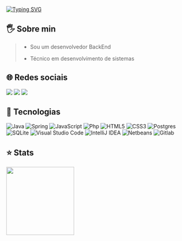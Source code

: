 [![Typing SVG](https://readme-typing-svg.herokuapp.com?font=Fira+Code&pause=1000&color=F78BAF&random=false&width=435&lines=Olá!+Meu+nome+é+Guilherme+Santana+%F0%9F%99%8B%F0%9F%8F%BD%E2%80%8D%E2%99%80%EF%B8%8F;Eu+sou+Desenvolvedor+BackEnd+%F0%9F%93%B1;Bem+vindo!+%F0%9F%A9%B7)](https://git.io/typing-svg)

## 🖐️ Sobre min 

> - Sou um desenvolvedor BackEnd
>
> - Técnico em desenvolvimento de sistemas
>
>

## 🌐 Redes sociais 

<div> 
  <a href="https://www.linkedin.com/in/guilherme-sant/" target="_blank"><img src="https://img.shields.io/badge/linkedin-%230077B5.svg?style=for-the-badge&logo=linkedin&logoColor=white" target="_blank"></a>
  <a href = "https://www.instagram.com/guiszw/"><img src="https://img.shields.io/badge/Instagram-E4405F?style=for-the-badge&logo=instagram&logoColor=white" target="_blank"></a>
  <a href="https://api.whatsapp.com/send?phone=5571988844377" target="_blank"><img src="https://img.shields.io/badge/WhatsApp-25D366?style=for-the-badge&logo=whatsapp&logoColor=white" target="_blank"></a>
</div>

## 🚀 Tecnologias  

 ![Java](https://img.shields.io/badge/java-%23ED8B00.svg?style=for-the-badge&logo=openjdk&logoColor=white)
 ![Spring](https://img.shields.io/badge/spring-%236DB33F.svg?style=for-the-badge&logo=spring&logoColor=white)
  ![JavaScript](https://img.shields.io/badge/javascript-%23323330.svg?style=for-the-badge&logo=javascript&logoColor=%23F7DF1E)
 ![Php](https://img.shields.io/badge/PHP-777BB4?style=for-the-badge&logo=php&logoColor=white)
 ![HTML5](https://img.shields.io/badge/html5-%23E34F26.svg?style=for-the-badge&logo=html5&logoColor=white)
 ![CSS3](https://img.shields.io/badge/css3-%231572B6.svg?style=for-the-badge&logo=css3&logoColor=white)
 ![Postgres](https://img.shields.io/badge/postgres-%23316192.svg?style=for-the-badge&logo=postgresql&logoColor=white)
 ![SQLite](https://img.shields.io/badge/sqlite-%2307405e.svg?style=for-the-badge&logo=sqlite&logoColor=white)
 ![Visual Studio Code](https://img.shields.io/badge/Visual%20Studio%20Code-0078d7.svg?style=for-the-badge&logo=visual-studio-code&logoColor=white)
 ![IntelliJ IDEA](https://img.shields.io/badge/IntelliJIDEA-000000.svg?style=for-the-badge&logo=intellij-idea&logoColor=white)
 ![Netbeans](https://img.shields.io/badge/apache%20netbeans-1B6AC6?style=for-the-badge&logo=apache%20netbeans%20IDE&logoColor=white)
 ![Gitlab](	https://img.shields.io/badge/GitLab-330F63?style=for-the-badge&logo=gitlab&logoColor=white)

## ⭐ Stats

<div>
<a href="https://github.com/guixsz">
<img height="180em" src="https://github-readme-stats.vercel.app/api/top-langs/?username=guixsz&layout=compact&langs_count=6&theme=tokyonight"/>
</div>
